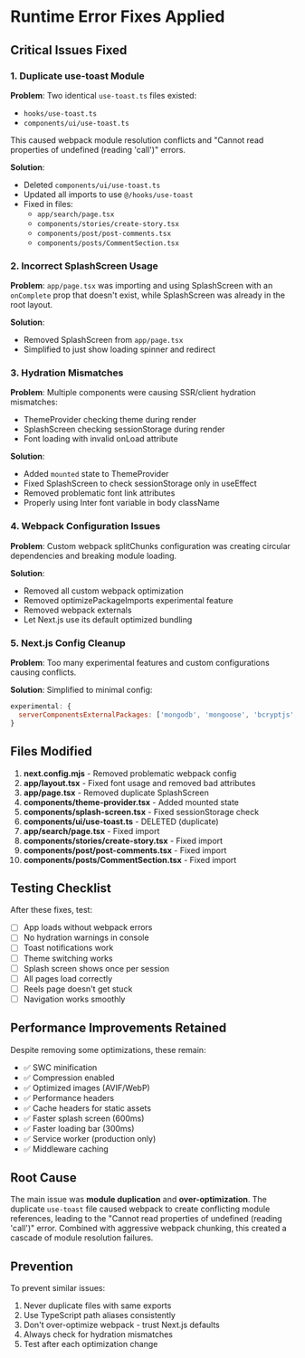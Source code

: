 # Runtime Error Fixes Applied

## Critical Issues Fixed

### 1. **Duplicate use-toast Module**
**Problem**: Two identical `use-toast.ts` files existed:
- `hooks/use-toast.ts` 
- `components/ui/use-toast.ts`

This caused webpack module resolution conflicts and "Cannot read properties of undefined (reading 'call')" errors.

**Solution**:
- Deleted `components/ui/use-toast.ts`
- Updated all imports to use `@/hooks/use-toast`
- Fixed in files:
  - `app/search/page.tsx`
  - `components/stories/create-story.tsx`
  - `components/post/post-comments.tsx`
  - `components/posts/CommentSection.tsx`

### 2. **Incorrect SplashScreen Usage**
**Problem**: `app/page.tsx` was importing and using SplashScreen with an `onComplete` prop that doesn't exist, while SplashScreen was already in the root layout.

**Solution**:
- Removed SplashScreen from `app/page.tsx`
- Simplified to just show loading spinner and redirect

### 3. **Hydration Mismatches**
**Problem**: Multiple components were causing SSR/client hydration mismatches:
- ThemeProvider checking theme during render
- SplashScreen checking sessionStorage during render
- Font loading with invalid onLoad attribute

**Solution**:
- Added `mounted` state to ThemeProvider
- Fixed SplashScreen to check sessionStorage only in useEffect
- Removed problematic font link attributes
- Properly using Inter font variable in body className

### 4. **Webpack Configuration Issues**
**Problem**: Custom webpack splitChunks configuration was creating circular dependencies and breaking module loading.

**Solution**:
- Removed all custom webpack optimization
- Removed optimizePackageImports experimental feature
- Removed webpack externals
- Let Next.js use its default optimized bundling

### 5. **Next.js Config Cleanup**
**Problem**: Too many experimental features and custom configurations causing conflicts.

**Solution**: Simplified to minimal config:
```javascript
experimental: {
  serverComponentsExternalPackages: ['mongodb', 'mongoose', 'bcryptjs', 'jsonwebtoken'],
}
```

## Files Modified

1. **next.config.mjs** - Removed problematic webpack config
2. **app/layout.tsx** - Fixed font usage and removed bad attributes
3. **app/page.tsx** - Removed duplicate SplashScreen
4. **components/theme-provider.tsx** - Added mounted state
5. **components/splash-screen.tsx** - Fixed sessionStorage check
6. **components/ui/use-toast.ts** - DELETED (duplicate)
7. **app/search/page.tsx** - Fixed import
8. **components/stories/create-story.tsx** - Fixed import
9. **components/post/post-comments.tsx** - Fixed import
10. **components/posts/CommentSection.tsx** - Fixed import

## Testing Checklist

After these fixes, test:
- [ ] App loads without webpack errors
- [ ] No hydration warnings in console
- [ ] Toast notifications work
- [ ] Theme switching works
- [ ] Splash screen shows once per session
- [ ] All pages load correctly
- [ ] Reels page doesn't get stuck
- [ ] Navigation works smoothly

## Performance Improvements Retained

Despite removing some optimizations, these remain:
- ✅ SWC minification
- ✅ Compression enabled
- ✅ Optimized images (AVIF/WebP)
- ✅ Performance headers
- ✅ Cache headers for static assets
- ✅ Faster splash screen (600ms)
- ✅ Faster loading bar (300ms)
- ✅ Service worker (production only)
- ✅ Middleware caching

## Root Cause

The main issue was **module duplication** and **over-optimization**. The duplicate `use-toast` file caused webpack to create conflicting module references, leading to the "Cannot read properties of undefined (reading 'call')" error. Combined with aggressive webpack chunking, this created a cascade of module resolution failures.

## Prevention

To prevent similar issues:
1. Never duplicate files with same exports
2. Use TypeScript path aliases consistently
3. Don't over-optimize webpack - trust Next.js defaults
4. Always check for hydration mismatches
5. Test after each optimization change
